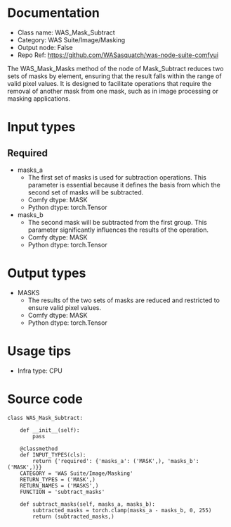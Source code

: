 # Documentation
- Class name: WAS_Mask_Subtract
- Category: WAS Suite/Image/Masking
- Output node: False
- Repo Ref: https://github.com/WASasquatch/was-node-suite-comfyui

The WAS_Mask_Masks method of the node of Mask_Subtract reduces two sets of masks by element, ensuring that the result falls within the range of valid pixel values. It is designed to facilitate operations that require the removal of another mask from one mask, such as in image processing or masking applications.

# Input types
## Required
- masks_a
    - The first set of masks is used for subtraction operations. This parameter is essential because it defines the basis from which the second set of masks will be subtracted.
    - Comfy dtype: MASK
    - Python dtype: torch.Tensor
- masks_b
    - The second mask will be subtracted from the first group. This parameter significantly influences the results of the operation.
    - Comfy dtype: MASK
    - Python dtype: torch.Tensor

# Output types
- MASKS
    - The results of the two sets of masks are reduced and restricted to ensure valid pixel values.
    - Comfy dtype: MASK
    - Python dtype: torch.Tensor

# Usage tips
- Infra type: CPU

# Source code
```
class WAS_Mask_Subtract:

    def __init__(self):
        pass

    @classmethod
    def INPUT_TYPES(cls):
        return {'required': {'masks_a': ('MASK',), 'masks_b': ('MASK',)}}
    CATEGORY = 'WAS Suite/Image/Masking'
    RETURN_TYPES = ('MASK',)
    RETURN_NAMES = ('MASKS',)
    FUNCTION = 'subtract_masks'

    def subtract_masks(self, masks_a, masks_b):
        subtracted_masks = torch.clamp(masks_a - masks_b, 0, 255)
        return (subtracted_masks,)
```